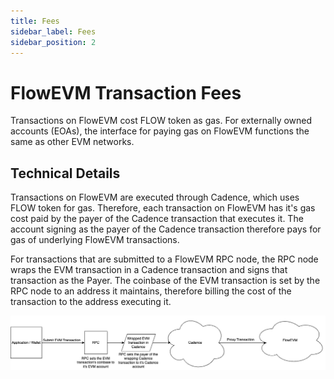 ```yaml
---
title: Fees
sidebar_label: Fees
sidebar_position: 2
---
```


# FlowEVM Transaction Fees

Transactions on FlowEVM cost FLOW token as gas. For externally owned accounts (EOAs), the interface for paying gas on FlowEVM functions the same as other EVM networks.

## Technical Details

Transactions on FlowEVM are executed through Cadence, which uses FLOW token for gas. Therefore, each transaction on FlowEVM has it's gas cost paid by the payer of the Cadence transaction that executes it. The account signing as the payer of the Cadence transaction therefore pays for gas of underlying FlowEVM transactions.

For transactions that are submitted to a FlowEVM RPC node, the RPC node wraps the EVM transaction in a Cadence transaction and signs that transaction as the Payer. The coinbase of the EVM transaction is set by the RPC node to an address it maintains, therefore billing the cost of the transaction to the address executing it.

![FlowEVM-RPC-Payer](flow-rpc-payer.drawio.png)